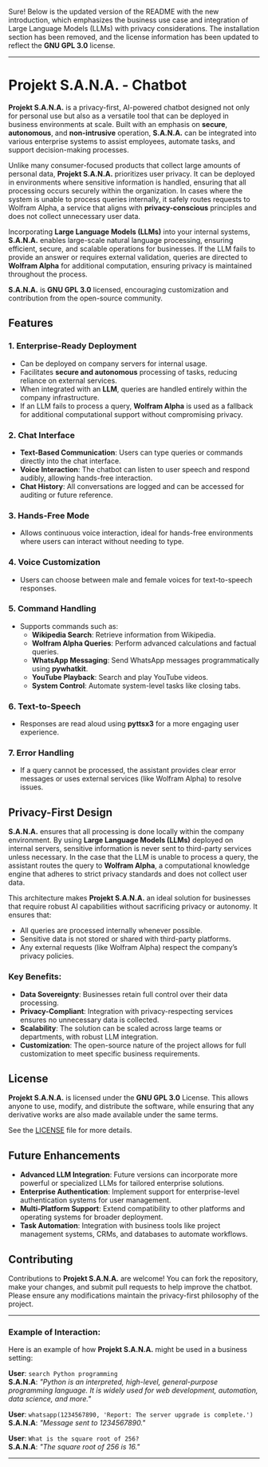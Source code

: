 Sure! Below is the updated version of the README with the new introduction, which emphasizes the business use case and integration of Large Language Models (LLMs) with privacy considerations. The installation section has been removed, and the license information has been updated to reflect the **GNU GPL 3.0** license.

---

# Projekt S.A.N.A. - Chatbot

**Projekt S.A.N.A.** is a privacy-first, AI-powered chatbot designed not only for personal use but also as a versatile tool that can be deployed in business environments at scale. Built with an emphasis on **secure**, **autonomous**, and **non-intrusive** operation, **S.A.N.A.** can be integrated into various enterprise systems to assist employees, automate tasks, and support decision-making processes.

Unlike many consumer-focused products that collect large amounts of personal data, **Projekt S.A.N.A.** prioritizes user privacy. It can be deployed in environments where sensitive information is handled, ensuring that all processing occurs securely within the organization. In cases where the system is unable to process queries internally, it safely routes requests to Wolfram Alpha, a service that aligns with **privacy-conscious** principles and does not collect unnecessary user data.

Incorporating **Large Language Models (LLMs)** into your internal systems, **S.A.N.A.** enables large-scale natural language processing, ensuring efficient, secure, and scalable operations for businesses. If the LLM fails to provide an answer or requires external validation, queries are directed to **Wolfram Alpha** for additional computation, ensuring privacy is maintained throughout the process.

**S.A.N.A.** is **GNU GPL 3.0** licensed, encouraging customization and contribution from the open-source community.

## Features

### 1. **Enterprise-Ready Deployment**
   - Can be deployed on company servers for internal usage.
   - Facilitates **secure and autonomous** processing of tasks, reducing reliance on external services.
   - When integrated with an **LLM**, queries are handled entirely within the company infrastructure.
   - If an LLM fails to process a query, **Wolfram Alpha** is used as a fallback for additional computational support without compromising privacy.

### 2. **Chat Interface**
   - **Text-Based Communication**: Users can type queries or commands directly into the chat interface.
   - **Voice Interaction**: The chatbot can listen to user speech and respond audibly, allowing hands-free interaction.
   - **Chat History**: All conversations are logged and can be accessed for auditing or future reference.

### 3. **Hands-Free Mode**
   - Allows continuous voice interaction, ideal for hands-free environments where users can interact without needing to type.

### 4. **Voice Customization**
   - Users can choose between male and female voices for text-to-speech responses.

### 5. **Command Handling**
   - Supports commands such as:
     - **Wikipedia Search**: Retrieve information from Wikipedia.
     - **Wolfram Alpha Queries**: Perform advanced calculations and factual queries.
     - **WhatsApp Messaging**: Send WhatsApp messages programmatically using **pywhatkit**.
     - **YouTube Playback**: Search and play YouTube videos.
     - **System Control**: Automate system-level tasks like closing tabs.

### 6. **Text-to-Speech**
   - Responses are read aloud using **pyttsx3** for a more engaging user experience.

### 7. **Error Handling**
   - If a query cannot be processed, the assistant provides clear error messages or uses external services (like Wolfram Alpha) to resolve issues.

## Privacy-First Design

**S.A.N.A.** ensures that all processing is done locally within the company environment. By using **Large Language Models (LLMs)** deployed on internal servers, sensitive information is never sent to third-party services unless necessary. In the case that the LLM is unable to process a query, the assistant routes the query to **Wolfram Alpha**, a computational knowledge engine that adheres to strict privacy standards and does not collect user data.

This architecture makes **Projekt S.A.N.A.** an ideal solution for businesses that require robust AI capabilities without sacrificing privacy or autonomy. It ensures that:
- All queries are processed internally whenever possible.
- Sensitive data is not stored or shared with third-party platforms.
- Any external requests (like Wolfram Alpha) respect the company’s privacy policies.

### Key Benefits:
- **Data Sovereignty**: Businesses retain full control over their data processing.
- **Privacy-Compliant**: Integration with privacy-respecting services ensures no unnecessary data is collected.
- **Scalability**: The solution can be scaled across large teams or departments, with robust LLM integration.
- **Customization**: The open-source nature of the project allows for full customization to meet specific business requirements.

## License

**Projekt S.A.N.A.** is licensed under the **GNU GPL 3.0** License. This allows anyone to use, modify, and distribute the software, while ensuring that any derivative works are also made available under the same terms.

See the [LICENSE](LICENSE) file for more details.

## Future Enhancements

- **Advanced LLM Integration**: Future versions can incorporate more powerful or specialized LLMs for tailored enterprise solutions.
- **Enterprise Authentication**: Implement support for enterprise-level authentication systems for user management.
- **Multi-Platform Support**: Extend compatibility to other platforms and operating systems for broader deployment.
- **Task Automation**: Integration with business tools like project management systems, CRMs, and databases to automate workflows.

## Contributing

Contributions to **Projekt S.A.N.A.** are welcome! You can fork the repository, make your changes, and submit pull requests to help improve the chatbot. Please ensure any modifications maintain the privacy-first philosophy of the project.

---

### Example of Interaction:
Here is an example of how **Projekt S.A.N.A.** might be used in a business setting:

**User**: `search Python programming`  
**S.A.N.A**: *"Python is an interpreted, high-level, general-purpose programming language. It is widely used for web development, automation, data science, and more."*

**User**: `whatsapp(1234567890, 'Report: The server upgrade is complete.')`  
**S.A.N.A**: *"Message sent to 1234567890."*

**User**: `What is the square root of 256?`  
**S.A.N.A**: *"The square root of 256 is 16."*

---
